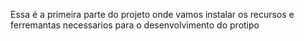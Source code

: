 Essa é a primeira parte do projeto onde vamos instalar os recursos e ferremantas necessarios para o desenvolvimento do protipo


